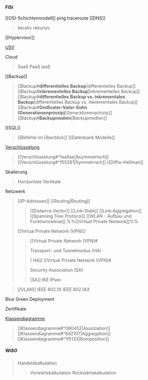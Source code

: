#### FiSi

[[OSI-Schichtenmodell]]
ping 
traceroute
[[DNS]]
>iterativ
>rekursiv

[[Hypervisor]]

[USV](USV)

Cloud
> SaaS
> PaaS
> IaaS

[[Backup]]
> [[Backup#**differentielles Backup**|differentielles Backup]]
> [[Backup#**inkrementelles Backup**|inkrementelles Backup]]
> [[Backup#**differentielles Backup vs. inkrementales Backup**|differentielles Backup vs. inkrementales Backup]]
> [[Backup#**Großvater-Vater-Sohn (Generationenprinzip)**|Generationenprinzip]]
> [[Backup#**Backupmedien**|Backupmedien]]

[[SQL]]
>[[Befehle im Überblick]]
>[[Datenbank Modelle]]

[Verschlüsselung](obsidian://open?vault=Berufsschule%20Vault&file=Verschl%C3%BCsselung)
> [[Verschlüsselung#^faa9ae|Asymmetrisch]]
> [[Verschlüsselung#^f55261|Symmetrisch]]
> [[Diffie-Hellman]]

Skalierung
>Horizontale
>Vertikale

Netzwerk
> [[IP-Adressen]]
> [[Routing|Routing]]
>> [[Distance Vector]]
>> [[Link-State]]
>> [[Link-Aggregation]]
>> [[Spanning Tree Protocol]]
> [[WLAN - Aufbau und Funktionsweise]]
> %%[[Virtual Private Network]]%%
>
> [[Virtual Private Network (VPN)]]
>> [[Virtual Private Network (VPN)#<p style="text-align center;">Transport- und Tunnelmodus (HA)</p>| HA]]
>> [[Virtual Private Network (VPN)#<p style="text-align center;">Security Association (SA)</p>|SA]]
> > IKE
> > IPsec

> [[VLAN]]
> IEEE 802.1X
> IEEE 802.1AX

Blue Green Deployment

Zertifikate

[Klassendiagramme](Klassendiagramme.md)
>[[Klassendiagramme#^060452|Assoziation]]
>[[Klassendiagramme#^6d2107|Aggregation]]
>[[Klassendiagramme#^1f5133|Komposition]]

##### WiSO

> Handelskalkulation
> >Vorwärtskalkulation
> >Rückwärtskalkulation
